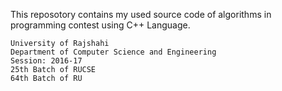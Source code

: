 This reposotory contains my used source code of algorithms in programming contest using C++ Language.
	
	University of Rajshahi
	Department of Computer Science and Engineering
	Session: 2016-17
	25th Batch of RUCSE
	64th Batch of RU
